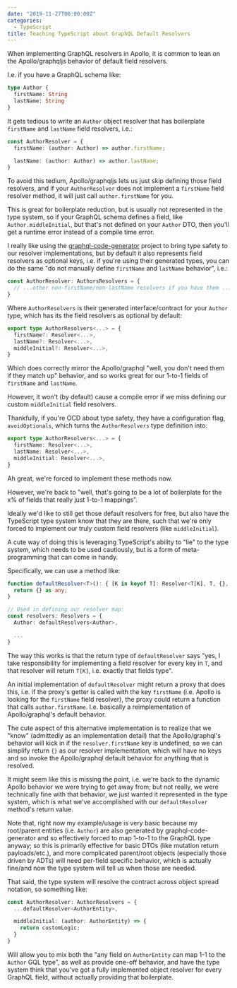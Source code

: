 ```yaml
---
date: "2019-11-27T00:00:00Z"
categories:
  - TypeScript
title: Teaching TypeScript about GraphQL Default Resolvers
---
```



When implementing GraphQL resolvers in Apollo, it is common to lean on the Apollo/graphqljs behavior of default field resolvers.

I.e. if you have a GraphQL schema like:

```graphql
type Author {
  firstName: String
  lastName: String
}
```

It gets tedious to write an `Author` object resolver that has boilerplate `firstName` and `lastName` field resolvers, i.e.:

```typescript
const AuthorResolver = {
  firstName: (author: Author) => author.firstName;

  lastName: (author: Author) => author.lastName;
}
```

To avoid this tedium, Apollo/graphqljs lets us just skip defining those field resolvers, and if your `AuthorResolver` does not implement a `firstName` field resolver method, it will just call `author.firstName` for you.

This is great for boilerplate reduction, but is usually not represented in the type system, so if your GraphQL schema defines a field, like `Author.middleInitial`, but that's not defined on your `Author` DTO, then you'll get a runtime error instead of a compile time error.

I really like using the [graphql-code-generator](http://www.graphql-code-generator.com) project to bring type safety to our resolver implementations, but by default it also represents field resolvers as optional keys, i.e. if you're using their generated types, you can do the same "do not manually define `firstName` and `lastName` behavior", i.e.:

```typescript
const AuthorResolver: AuthorsResolvers = {
  // ...other non-firstName/non-lastName resolvers if you have them ...
}
```

Where `AuthorResolvers` is their generated interface/contract for your `Author` type, which has its the field resolvers as optional by default:

```typescript
export type AuthorResolvers<...> = {
  firstName?: Resolver<...>,
  lastName?: Resolver<...>,
  middleInitial?: Resolver<...>,
}
```

Which does correctly mirror the Apollo/graphql "well, you don't need them if they match up" behavior, and so works great for our 1-to-1 fields of `firstName` and `lastName`.

However, it won't (by default) cause a compile error if we miss defining our custom `middleInitial` field resolvers.

Thankfully, if you're OCD about type safety, they have a configuration flag, `avoidOptionals`, which turns the `AuthorResolvers` type definition into:

```typescript
export type AuthorResolvers<...> = {
  firstName: Resolver<...>,
  lastName: Resolver<...>,
  middleInitial: Resolver<...>,
}
```

Ah great, we're forced to implement these methods now.

However, we're back to "well, that's going to be a lot of boilerplate for the x% of fields that really just 1-to-1 mappings".

Ideally we'd like to still get those default resolvers for free, but also have the TypeScript type system know that they are there, such that we're only forced to implement our truly custom field resolvers (like `middleInitial`).

A cute way of doing this is leveraging TypeScript's ability to "lie" to the type system, which needs to be used cautiously, but is a form of meta-programming that can come in handy.

Specifically, we can use a method like:

```typescript
function defaultResolver<T>(): { [K in keyof T]: Resolver<T[K], T, {}, {}> } {
  return {} as any;
}

// Used in defining our resolver map:
const resolvers: Resolvers = {
  Author: defaultResolvers<Author>,

  ...
}
```

The way this works is that the return type of `defaultResolver` says "yes, I take responsibility for implementing a field resolver for every key in `T`, and that resolver will return `T[K]`, i.e. exactly that fields type".

An initial implementation of `defaultResolver` might return a proxy that does this, i.e. if the proxy's getter is called with the key `firstName` (i.e. Apollo is looking for the `firstName` field resolver), the proxy could return a function that calls `author.firstName`. I.e. basically a reimplementation of Apollo/graphql's default behavior.

The cute aspect of this alternative implementation is to realize that we "know" (admittedly as an implementation detail) that the Apollo/graphql's behavior will kick in if the `resolver.firstName` key is undefined, so we can simplify return `{}` as our resolver implementation, which will have no keys and so invoke the Apollo/graphql default behavior for anything that is resolved.

It might seem like this is missing the point, i.e. we're back to the dynamic Apollo behavior we were trying to get away from; but not really, we were technically fine with that behavior, we just wanted it represented in the type system, which is what we've accomplished with our `defaultResolver` method's return value.

Note that, right now my example/usage is very basic because my root/parent entities (i.e. `Author`) are also generated by graphql-code-generator and so effectively forced to map 1-to-1 to the GraphQL type anyway; so this is primarily effective for basic DTOs (like mutation return payloads/etc.), and more complicated parent/root objects (especially those driven by ADTs) will need per-field specific behavior, which is actually fine/and now the type system will tell us when those are needed.

That said, the type system will resolve the contract across object spread notation, so something like:

```typescript
const AuthorResolver: AuthorResolvers = {
  ...defaultResolver<AuthorEntity>,

  middleInitial: (author: AuthorEntity) => {
    return customLogic;
  }
}
```

Will allow you to mix both the "any field on `AuthorEntity` can map 1-1 to the `Author` GQL type", as well as provide one-off behavior, and have the type system think that you've got a fully implemented object resolver for every GraphQL field, without actually providing that boilerplate.






